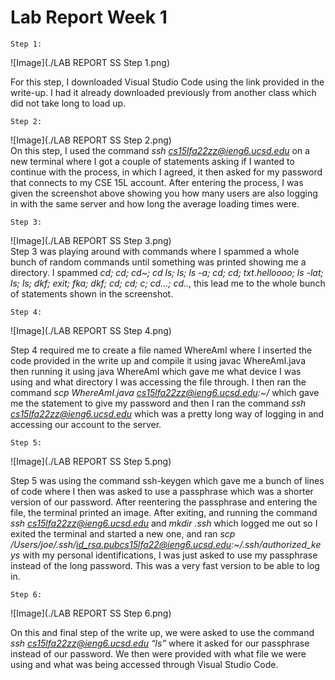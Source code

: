 # Lab Report Week 1

```
Step 1:
```

![Image](./LAB REPORT SS Step 1.png)   


For this step, I downloaded Visual Studio Code using the link provided in the write-up. I had it already downloaded previously from another class which did not take long to load up. 

```
Step 2:
```

![Image](./LAB REPORT SS Step 2.png)  
On this step, I used the command *ssh cs15lfa22zz@ieng6.ucsd.edu* on a new terminal where I got a couple of statements asking if I wanted to continue with the process, in which I agreed, it then asked for my password that connects to my CSE 15L account. After entering the process, I was given the screenshot above showing you how many users are also logging in with the same server and how long the average loading times were. 

```
Step 3: 
```

![Image](./LAB REPORT SS Step 3.png)  
Step 3 was playing around with commands where I spammed a whole bunch of random commands until something was printed showing me a directory. I spammed *cd; cd; cd~; cd ls; ls; ls -a; cd; cd; txt.helloooo; ls -lat; ls; ls; dkf; exit; fka; dkf; cd; cd; c; cd…; cd..*, this lead me to the whole bunch of statements shown in the screenshot. 

```
Step 4:
```

![Image](./LAB REPORT SS Step 4.png)  

Step 4 required me to create a file named WhereAmI where I inserted the code provided in the write up and compile it using javac WhereAmI.java then running it using java WhereAmI which gave me what device I was using and what directory I was accessing the file through. I then ran the command *scp WhereAmI.java cs15lfa22zz@ieng6.ucsd.edu:~/* which gave me the statement to give my password and then I ran the command *ssh cs15lfa22zz@ieng6.ucsd.edu* which was a pretty long way of logging in and accessing our account to the server. 

```
Step 5:
```

![Image](./LAB REPORT SS Step 5.png)  

Step 5 was using the command ssh-keygen which gave me a bunch of lines of code where I then was asked to use a passphrase which was a shorter version of our password. After reentering the passphrase and entering the file, the terminal printed an image. After exiting, and running the command *ssh cs15lfa22zz@ieng6.ucsd.edu* and *mkdir .ssh* which logged me out so I exited the terminal and started a new one, and ran *scp /Users/joe/.ssh/id_rsa.pubcs15lfa22@ieng6.ucsd.edu:~/.ssh/authorized_keys* with my personal identifications, I was just asked to use my passphrase instead of the long password. This was a very fast version to be able to log in. 

```
Step 6:
```

![Image](./LAB REPORT SS Step 6.png)

On this and final step of the write up, we were asked to use the command *ssh cs15lfa22zz@ieng6.ucsd.edu “ls”* where it asked for our passphrase instead of our password. We then were provided with what file we were using and what was being accessed through Visual Studio Code.
